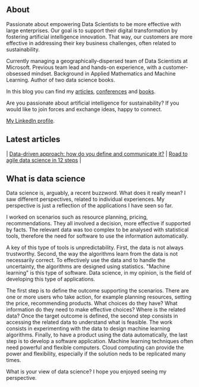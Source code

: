 
## About

Passionate about empowering Data Scientists to be more effective with large enterprises. Our goal is to support their digital transformation by fostering artificial intelligence innovation. That way, our customers are more effective in addressing their key business challenges, often related to sustainability.

Currently managing a geographically-dispersed team of Data Scientists at Microsoft. Previous team lead and hands-on experience, with a customer-obsessed mindset. Background in Applied Mathematics and Machine Learning. Author of two data science books. 

In this blog you can find my [articles](pages/articles.md), [conferences](pages/conferences.md) and [books](pages/books.md).

Are you passionate about artificial intelligence for sustainability? If you would like to join forces and exchange ideas, happy to connect.

[My LinkedIn profile](https://uk.linkedin.com/in/michele-usuelli-1b84b460).


## Latest articles

| [Data-driven approach: how do you define and communicate it?](../articles-html/dsapproaches/dsapproaches.md) | [Road to agile data science in 12 steps](../articles-pdf/agile-data-science.pdf) |

## What is data science

Data science is, arguably, a recent buzzword. What does it really mean? I saw different perspectives, related to individual experiences. My perspective is just a reflection of the applications I have seen so far.

I worked on scenarios such as resource planning, pricing, recommendations. They all involved a decision, more effective if supported by facts. The relevant data was too complex to be analysed with statistical tools, therefore the need for software to use the information automatically.

A key of this type of tools is unpredictability. First, the data is not always trustworthy. Second, the way the algorithms learn from the data is not necessarily correct. To effectively use the data and to handle the uncertainty, the algorithms are designed using statistics. "Machine learning" is this type of software. Data science, in my opinion, is the field of developing this type of applications. 

The first step is to define the outcome supporting the scenarios. There are one or more users who take action, for example planning  resources, setting the price, recommending products. What choices do they have? What information do they need to make effective choices? Where is the related data? Once the target outcome is defined, the second step consists in accessing the related data to understand what is feasible. The work consists in experimenting with the data to design machine learning algorithms. Finally, to have a product using the data automatically, the last step is to develop a software application. Machine learning techniques often need powerful and flexible computers. Cloud computing can provide the power and flexibility, especially if the solution neds to be replicated many times.

What is your view of data science? I hope you enjoyed seeing my perspective.

